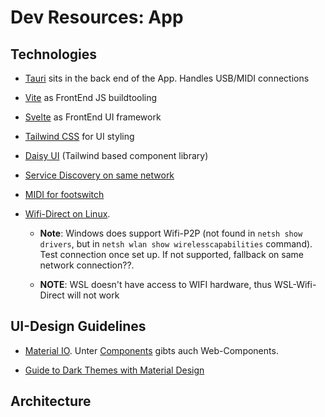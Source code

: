 # Dev Resources: App

## Technologies

* [Tauri](https://tauri.studio/) sits in the back end of the App. Handles USB/MIDI connections
* [Vite](https://vitejs.dev/) as FrontEnd JS buildtooling
* [Svelte](https://svelte.dev/) as FrontEnd UI framework
* [Tailwind CSS](https://tailwindcss.com/) for UI styling
* [Daisy UI](https://daisyui.com/components/textarea/) (Tailwind based component library)
* [Service Discovery on same network](https://crates.io/crates/mdns)
* [MIDI for footswitch](https://docs.rs/midir/0.8.0/midir/)
* [Wifi-Direct on Linux](https://www.youtube.com/watch?v=5BkfztZ0pOE). 

  * **Note**: Windows does support Wifi-P2P (not found in `netsh show drivers`, but in `netsh wlan show wirelesscapabilities` command). Test connection once set up. If not supported, fallback on same network connection??. 
  
  * **NOTE**: WSL doesn't have access to WIFI hardware, thus WSL-Wifi-Direct will not work

## UI-Design Guidelines

* [Material IO](https://material.io/). Unter [Components](https://material.io/components?platform=web) gibts auch Web-Components.

* [Guide to Dark Themes with Material Design](https://blog.prototypr.io/how-to-design-a-dark-theme-for-your-android-app-3daeb264637)

## Architecture